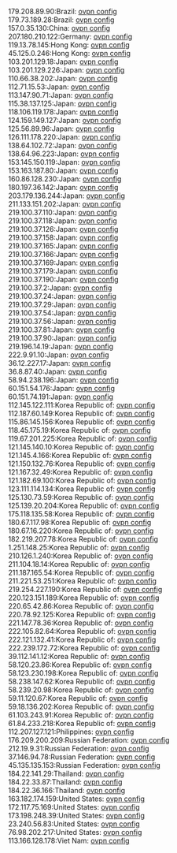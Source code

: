 179.208.89.90:Brazil: [ovpn config](vpn/179_208_89_90.ovpn)  
179.73.189.28:Brazil: [ovpn config](vpn/179_73_189_28.ovpn)  
157.0.35.130:China: [ovpn config](vpn/157_0_35_130.ovpn)  
207.180.210.122:Germany: [ovpn config](vpn/207_180_210_122.ovpn)  
119.13.78.145:Hong Kong: [ovpn config](vpn/119_13_78_145.ovpn)  
45.125.0.246:Hong Kong: [ovpn config](vpn/45_125_0_246.ovpn)  
103.201.129.18:Japan: [ovpn config](vpn/103_201_129_18.ovpn)  
103.201.129.226:Japan: [ovpn config](vpn/103_201_129_226.ovpn)  
110.66.38.202:Japan: [ovpn config](vpn/110_66_38_202.ovpn)  
112.71.15.53:Japan: [ovpn config](vpn/112_71_15_53.ovpn)  
113.147.90.71:Japan: [ovpn config](vpn/113_147_90_71.ovpn)  
115.38.137.125:Japan: [ovpn config](vpn/115_38_137_125.ovpn)  
118.106.119.178:Japan: [ovpn config](vpn/118_106_119_178.ovpn)  
124.159.149.127:Japan: [ovpn config](vpn/124_159_149_127.ovpn)  
125.56.89.96:Japan: [ovpn config](vpn/125_56_89_96.ovpn)  
126.111.178.220:Japan: [ovpn config](vpn/126_111_178_220.ovpn)  
138.64.102.72:Japan: [ovpn config](vpn/138_64_102_72.ovpn)  
138.64.96.223:Japan: [ovpn config](vpn/138_64_96_223.ovpn)  
153.145.150.119:Japan: [ovpn config](vpn/153_145_150_119.ovpn)  
153.163.187.80:Japan: [ovpn config](vpn/153_163_187_80.ovpn)  
160.86.128.230:Japan: [ovpn config](vpn/160_86_128_230.ovpn)  
180.197.36.142:Japan: [ovpn config](vpn/180_197_36_142.ovpn)  
203.179.136.244:Japan: [ovpn config](vpn/203_179_136_244.ovpn)  
211.133.151.202:Japan: [ovpn config](vpn/211_133_151_202.ovpn)  
219.100.37.110:Japan: [ovpn config](vpn/219_100_37_110.ovpn)  
219.100.37.118:Japan: [ovpn config](vpn/219_100_37_118.ovpn)  
219.100.37.126:Japan: [ovpn config](vpn/219_100_37_126.ovpn)  
219.100.37.158:Japan: [ovpn config](vpn/219_100_37_158.ovpn)  
219.100.37.165:Japan: [ovpn config](vpn/219_100_37_165.ovpn)  
219.100.37.166:Japan: [ovpn config](vpn/219_100_37_166.ovpn)  
219.100.37.169:Japan: [ovpn config](vpn/219_100_37_169.ovpn)  
219.100.37.179:Japan: [ovpn config](vpn/219_100_37_179.ovpn)  
219.100.37.190:Japan: [ovpn config](vpn/219_100_37_190.ovpn)  
219.100.37.2:Japan: [ovpn config](vpn/219_100_37_2.ovpn)  
219.100.37.24:Japan: [ovpn config](vpn/219_100_37_24.ovpn)  
219.100.37.29:Japan: [ovpn config](vpn/219_100_37_29.ovpn)  
219.100.37.54:Japan: [ovpn config](vpn/219_100_37_54.ovpn)  
219.100.37.56:Japan: [ovpn config](vpn/219_100_37_56.ovpn)  
219.100.37.81:Japan: [ovpn config](vpn/219_100_37_81.ovpn)  
219.100.37.90:Japan: [ovpn config](vpn/219_100_37_90.ovpn)  
219.196.14.19:Japan: [ovpn config](vpn/219_196_14_19.ovpn)  
222.9.91.10:Japan: [ovpn config](vpn/222_9_91_10.ovpn)  
36.12.227.17:Japan: [ovpn config](vpn/36_12_227_17.ovpn)  
36.8.87.40:Japan: [ovpn config](vpn/36_8_87_40.ovpn)  
58.94.238.196:Japan: [ovpn config](vpn/58_94_238_196.ovpn)  
60.151.54.176:Japan: [ovpn config](vpn/60_151_54_176.ovpn)  
60.151.74.191:Japan: [ovpn config](vpn/60_151_74_191.ovpn)  
112.145.122.111:Korea Republic of: [ovpn config](vpn/112_145_122_111.ovpn)  
112.187.60.149:Korea Republic of: [ovpn config](vpn/112_187_60_149.ovpn)  
115.86.145.156:Korea Republic of: [ovpn config](vpn/115_86_145_156.ovpn)  
118.45.175.19:Korea Republic of: [ovpn config](vpn/118_45_175_19.ovpn)  
119.67.201.225:Korea Republic of: [ovpn config](vpn/119_67_201_225.ovpn)  
121.145.140.10:Korea Republic of: [ovpn config](vpn/121_145_140_10.ovpn)  
121.145.4.166:Korea Republic of: [ovpn config](vpn/121_145_4_166.ovpn)  
121.150.132.76:Korea Republic of: [ovpn config](vpn/121_150_132_76.ovpn)  
121.167.32.49:Korea Republic of: [ovpn config](vpn/121_167_32_49.ovpn)  
121.182.69.100:Korea Republic of: [ovpn config](vpn/121_182_69_100.ovpn)  
123.111.114.134:Korea Republic of: [ovpn config](vpn/123_111_114_134.ovpn)  
125.130.73.59:Korea Republic of: [ovpn config](vpn/125_130_73_59.ovpn)  
125.139.20.204:Korea Republic of: [ovpn config](vpn/125_139_20_204.ovpn)  
175.118.135.58:Korea Republic of: [ovpn config](vpn/175_118_135_58.ovpn)  
180.67.117.98:Korea Republic of: [ovpn config](vpn/180_67_117_98.ovpn)  
180.67.16.220:Korea Republic of: [ovpn config](vpn/180_67_16_220.ovpn)  
182.219.207.78:Korea Republic of: [ovpn config](vpn/182_219_207_78.ovpn)  
1.251.148.25:Korea Republic of: [ovpn config](vpn/1_251_148_25.ovpn)  
210.126.1.240:Korea Republic of: [ovpn config](vpn/210_126_1_240.ovpn)  
211.104.18.14:Korea Republic of: [ovpn config](vpn/211_104_18_14.ovpn)  
211.187.165.54:Korea Republic of: [ovpn config](vpn/211_187_165_54.ovpn)  
211.221.53.251:Korea Republic of: [ovpn config](vpn/211_221_53_251.ovpn)  
219.254.227.190:Korea Republic of: [ovpn config](vpn/219_254_227_190.ovpn)  
220.123.151.189:Korea Republic of: [ovpn config](vpn/220_123_151_189.ovpn)  
220.65.42.86:Korea Republic of: [ovpn config](vpn/220_65_42_86.ovpn)  
220.78.92.125:Korea Republic of: [ovpn config](vpn/220_78_92_125.ovpn)  
221.147.78.36:Korea Republic of: [ovpn config](vpn/221_147_78_36.ovpn)  
222.105.82.64:Korea Republic of: [ovpn config](vpn/222_105_82_64.ovpn)  
222.121.132.41:Korea Republic of: [ovpn config](vpn/222_121_132_41.ovpn)  
222.239.172.72:Korea Republic of: [ovpn config](vpn/222_239_172_72.ovpn)  
39.112.141.12:Korea Republic of: [ovpn config](vpn/39_112_141_12.ovpn)  
58.120.23.86:Korea Republic of: [ovpn config](vpn/58_120_23_86.ovpn)  
58.123.230.198:Korea Republic of: [ovpn config](vpn/58_123_230_198.ovpn)  
58.238.147.62:Korea Republic of: [ovpn config](vpn/58_238_147_62.ovpn)  
58.239.20.98:Korea Republic of: [ovpn config](vpn/58_239_20_98.ovpn)  
59.11.120.67:Korea Republic of: [ovpn config](vpn/59_11_120_67.ovpn)  
59.18.136.202:Korea Republic of: [ovpn config](vpn/59_18_136_202.ovpn)  
61.103.243.91:Korea Republic of: [ovpn config](vpn/61_103_243_91.ovpn)  
61.84.233.218:Korea Republic of: [ovpn config](vpn/61_84_233_218.ovpn)  
112.207.127.121:Philippines: [ovpn config](vpn/112_207_127_121.ovpn)  
176.209.200.209:Russian Federation: [ovpn config](vpn/176_209_200_209.ovpn)  
212.19.9.31:Russian Federation: [ovpn config](vpn/212_19_9_31.ovpn)  
37.146.94.78:Russian Federation: [ovpn config](vpn/37_146_94_78.ovpn)  
45.135.135.153:Russian Federation: [ovpn config](vpn/45_135_135_153.ovpn)  
184.22.141.29:Thailand: [ovpn config](vpn/184_22_141_29.ovpn)  
184.22.33.87:Thailand: [ovpn config](vpn/184_22_33_87.ovpn)  
184.22.36.166:Thailand: [ovpn config](vpn/184_22_36_166.ovpn)  
163.182.174.159:United States: [ovpn config](vpn/163_182_174_159.ovpn)  
172.117.75.169:United States: [ovpn config](vpn/172_117_75_169.ovpn)  
173.198.248.39:United States: [ovpn config](vpn/173_198_248_39.ovpn)  
23.240.56.83:United States: [ovpn config](vpn/23_240_56_83.ovpn)  
76.98.202.217:United States: [ovpn config](vpn/76_98_202_217.ovpn)  
113.166.128.178:Viet Nam: [ovpn config](vpn/113_166_128_178.ovpn)  
